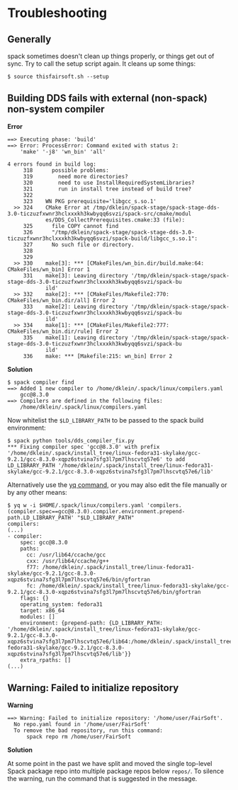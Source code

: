 # Troubleshooting

## Generally

spack sometimes doesn't clean up things properly, or things get out of sync. Try to call the setup script again. It cleans up some things:
```
$ source thisfairsoft.sh --setup
```


## Building DDS fails with external (non-spack) non-system compiler

**Error**

```
==> Executing phase: 'build'
==> Error: ProcessError: Command exited with status 2:
    'make' '-j8' 'wn_bin' 'all'

4 errors found in build log:
     318      possible problems:
     319        need more directories?
     320        need to use InstallRequiredSystemLibraries?
     321        run in install tree instead of build tree?
     322
     323    WN PKG prerequisite='libgcc_s.so.1'
  >> 324    CMake Error at /tmp/dklein/spack-stage/spack-stage-dds-3.0-ticzuzfxwnr3hclxxxkh3kwbyqq6svzi/spack-src/cmake/modul
            es/DDS_CollectPrerequisites.cmake:33 (file):
     325      file COPY cannot find
     326      "/tmp/dklein/spack-stage/spack-stage-dds-3.0-ticzuzfxwnr3hclxxxkh3kwbyqq6svzi/spack-build/libgcc_s.so.1":
     327      No such file or directory.
     328
     329
  >> 330    make[3]: *** [CMakeFiles/wn_bin.dir/build.make:64: CMakeFiles/wn_bin] Error 1
     331    make[3]: Leaving directory '/tmp/dklein/spack-stage/spack-stage-dds-3.0-ticzuzfxwnr3hclxxxkh3kwbyqq6svzi/spack-bu
            ild'
  >> 332    make[2]: *** [CMakeFiles/Makefile2:770: CMakeFiles/wn_bin.dir/all] Error 2
     333    make[2]: Leaving directory '/tmp/dklein/spack-stage/spack-stage-dds-3.0-ticzuzfxwnr3hclxxxkh3kwbyqq6svzi/spack-bu
            ild'
  >> 334    make[1]: *** [CMakeFiles/Makefile2:777: CMakeFiles/wn_bin.dir/rule] Error 2
     335    make[1]: Leaving directory '/tmp/dklein/spack-stage/spack-stage-dds-3.0-ticzuzfxwnr3hclxxxkh3kwbyqq6svzi/spack-bu
            ild'
     336    make: *** [Makefile:215: wn_bin] Error 2
```

**Solution**

```
$ spack compiler find
==> Added 1 new compiler to /home/dklein/.spack/linux/compilers.yaml
    gcc@8.3.0
==> Compilers are defined in the following files:
    /home/dklein/.spack/linux/compilers.yaml
```

Now whitelist the `$LD_LIBRARY_PATH` to be passed to the spack build environment:

```
$ spack python tools/dds_compiler_fix.py
*** Fixing compiler spec 'gcc@8.3.0' with prefix '/home/dklein/.spack/install_tree/linux-fedora31-skylake/gcc-9.2.1/gcc-8.3.0-xqpz6stvina7sfg3l7pm7lhscvtq57e6' to add LD_LIBRARY_PATH '/home/dklein/.spack/install_tree/linux-fedora31-skylake/gcc-9.2.1/gcc-8.3.0-xqpz6stvina7sfg3l7pm7lhscvtq57e6/lib'
```

Alternatively use the [yq command](https://github.com/mikefarah/yq), or you may also edit the file manually or by any other means:

```
$ yq w -i $HOME/.spack/linux/compilers.yaml 'compilers.(compiler.spec==gcc@8.3.0).compiler.environment.prepend-path.LD_LIBRARY_PATH' "$LD_LIBRARY_PATH"
compilers:
(...)
- compiler:
    spec: gcc@8.3.0
    paths:
      cc: /usr/lib64/ccache/gcc
      cxx: /usr/lib64/ccache/g++
      f77: /home/dklein/.spack/install_tree/linux-fedora31-skylake/gcc-9.2.1/gcc-8.3.0-xqpz6stvina7sfg3l7pm7lhscvtq57e6/bin/gfortran
      fc: /home/dklein/.spack/install_tree/linux-fedora31-skylake/gcc-9.2.1/gcc-8.3.0-xqpz6stvina7sfg3l7pm7lhscvtq57e6/bin/gfortran
    flags: {}
    operating_system: fedora31
    target: x86_64
    modules: []
    environment: {prepend-path: {LD_LIBRARY_PATH: '/home/dklein/.spack/install_tree/linux-fedora31-skylake/gcc-9.2.1/gcc-8.3.0-xqpz6stvina7sfg3l7pm7lhscvtq57e6/lib64:/home/dklein/.spack/install_tree/linux-fedora31-skylake/gcc-9.2.1/gcc-8.3.0-xqpz6stvina7sfg3l7pm7lhscvtq57e6/lib'}}
    extra_rpaths: []
(...)
```

## Warning: Failed to initialize repository

**Warning**

```
==> Warning: Failed to initialize repository: '/home/user/FairSoft'.
  No repo.yaml found in '/home/user/FairSoft'
  To remove the bad repository, run this command:
      spack repo rm /home/user/FairSoft
```

**Solution**

At some point in the past we have split and moved the single top-level Spack package repo into multiple package repos below `repos/`. To silence the warning, run the command that is suggested in the message.
